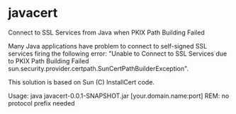 javacert
========

Connect to SSL Services from Java when PKIX Path Building Failed

Many Java applications have problem to connect to self-signed SSL services firing the following error: "Unable to Connect to SSL Services due to PKIX Path Building Failed sun.security.provider.certpath.SunCertPathBuilderException".

This solution is based on Sun (C) InstallCert code.

Usage:
   java javacert-0.0.1-SNAPSHOT.jar [your.domain.name:port]
   REM: no protocol prefix needed
   
